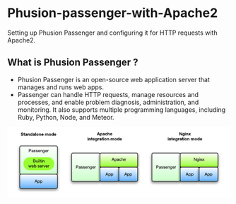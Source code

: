 # Phusion-passenger-with-Apache2
Setting up Phusion Passenger and configuring it for HTTP requests with Apache2.

## What is Phusion Passenger ? 
  - Phusion Passenger is an open-source web application server that manages and runs web apps.
  - Passenger can handle HTTP requests, manage resources and processes, and enable problem diagnosis,
administration, and monitoring. It also supports multiple programming languages, including Ruby, Python, Node, and Meteor.

![image](./1.png)



